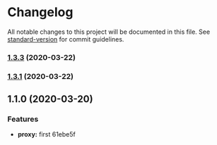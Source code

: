 # Changelog

All notable changes to this project will be documented in this file. See [standard-version](https://github.com/conventional-changelog/standard-version) for commit guidelines.

### [1.3.3](https://github.com/12Tech/proxytea/compare/v1.3.2...v1.3.3) (2020-03-22)

### [1.3.1](https://github.com/12Tech/proxytea/compare/v1.3.0...v1.3.1) (2020-03-22)

## 1.1.0 (2020-03-20)


### Features

* **proxy:** first 61ebe5f
